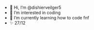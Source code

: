 - 👋 Hi, I’m @dishierveilger5
- 👀 I’m interested in coding
- 🌱 I’m currently learning how to code fnf
- ✨ 27/12
<!---
dishierveilger5/dishierveilger5 is a ✨ special ✨ repository because its `README.md` (this file) appears on your GitHub profile.
You can click the Preview link to take a look at your changes.
--->
